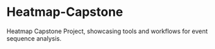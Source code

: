 # Heatmap-Capstone
Heatmap Capstone Project, showcasing tools and workflows for event sequence analysis.
